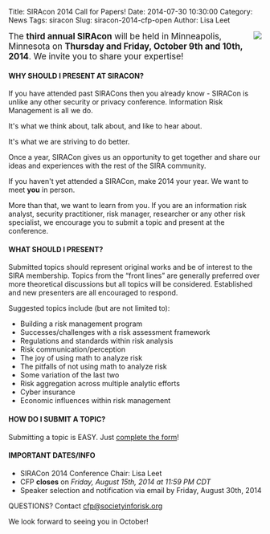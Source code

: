 Title: SIRAcon 2014 Call for Papers!
Date: 2014-07-30 10:30:00
Category: News
Tags: siracon
Slug: siracon-2014-cfp-open
Author: Lisa Leet

<img src="https://societyinforisk.org//images/siraconbadge.png" align="right" style="padding-left:10px"/>

<span style="font-size:120%">The **third annual SIRAcon** will be held in Minneapolis, Minnesota on **Thursday and Friday, October 9th and 10th, 2014**. We invite you to share your expertise!</font>

#### WHY SHOULD I PRESENT AT SIRACON?

If you have attended past SIRACons then you already know - SIRACon is unlike any other security or privacy conference. 
Information Risk Management is all we do. 

It's what we think about, talk about, and like to hear about. 

It's what we are striving to do better. 

Once a year, SIRACon gives us an opportunity to get together and share our ideas and experiences with the rest of the SIRA community.
 
If you haven't yet attended a SIRACon, make 2014 your year. We want to meet **you** in person. 

More than that, we want to learn from you. If you are an information risk analyst, security practitioner, risk manager, researcher or any other risk specialist, we encourage you to submit a topic and present at the conference.

#### WHAT SHOULD I PRESENT?

Submitted topics should represent original works and be of interest to the SIRA membership. Topics from the “front lines” are generally preferred over more theoretical discussions but all topics will be considered.  Established and new presenters are all encouraged to respond. 

Suggested topics include (but are not limited to):

- Building a risk management program
- Successes/challenges with a risk assessment framework
- Regulations and standards within risk analysis
- Risk communication/perception
- The joy of using math to analyze risk
- The pitfalls of not using math to analyze risk
- Some variation of the last two
- Risk aggregation across multiple analytic efforts
- Cyber insurance
- Economic influences within risk management

#### HOW DO I SUBMIT A TOPIC?

Submitting a topic is EASY. Just [complete the form](https://siracon2014.busyconf.com/proposals/new)!

#### IMPORTANT DATES/INFO

- SIRACon 2014 Conference Chair: Lisa Leet
- CFP **closes** on *Friday, August 15th, 2014 at 11:59 PM CDT*
- Speaker selection and notification via email by Friday, August 30th, 2014

QUESTIONS? Contact <a href="mailto:cfp@societyinforisk.org">cfp@societyinforisk.org</a>

We look forward to seeing you in October!